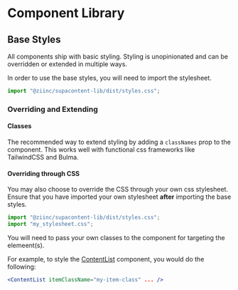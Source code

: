 # Component Library

## Base Styles

All components ship with basic styling. Styling is unopinionated and can be overridden or extended in multiple ways.

In order to use the base styles, you will need to import the stylesheet.

```js
import "@ziinc/supacontent-lib/dist/styles.css";
```

### Overriding and Extending

#### Classes

The recommended way to extend styling by adding a `classNames` prop to the component. This works well with functional css frameworks like TailwindCSS and Bulma.

#### Overriding through CSS

You may also choose to override the CSS through your own css stylesheet. Ensure that you have imported your own stylesheet **after** importing the base styles.

```js
import "@ziinc/supacontent-lib/dist/styles.css";
import "my_stylesheet.css";
```

You will need to pass your own classes to the component for targeting the elemeent(s).

For example, to style the [ContentList](./ui/ContentList) component, you would do the following:

```jsx
<ContentList itemClassName="my-item-class" ... />
```
